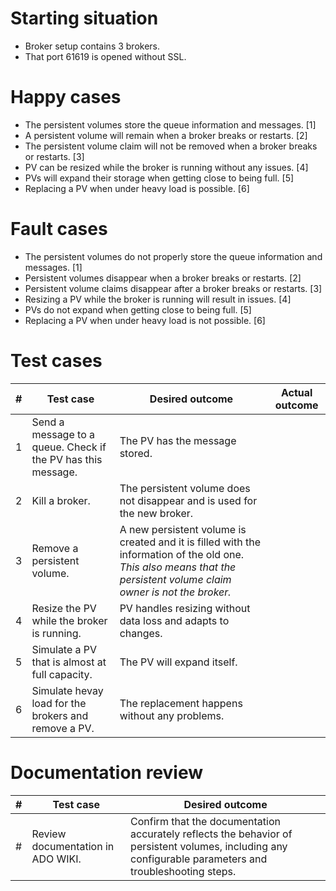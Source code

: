 # Starting situation
- Broker setup contains 3 brokers. 
- That port 61619 is opened without SSL.

# Happy cases
- The persistent volumes store the queue information and messages. [1]
- A persistent volume will remain when a broker breaks or restarts. [2]
- The persistent volume claim will not be removed when a broker breaks or restarts. [3]
- PV can be resized while the broker is running without any issues. [4]
- PVs will expand their storage when getting close to being full. [5]
- Replacing a PV when under heavy load is possible. [6]

# Fault cases
- The persistent volumes do not properly store the queue information and messages. [1]
- Persistent volumes disappear when a broker breaks or restarts. [2]
- Persistent volume claims disappear after a broker breaks or restarts. [3]
- Resizing a PV while the broker is running will result in issues. [4]
- PVs do not expand when getting close to being full. [5]
- Replacing a PV when under heavy load is not possible. [6]

# Test cases
|#|Test case|Desired outcome|Actual outcome|
|---|---|---|---|
|1|Send a message to a queue. Check if the PV has this message.|The PV has the message stored.||
|2|Kill a broker.|The persistent volume does not disappear and is used for the new broker.||
|3|Remove a persistent volume.|A new persistent volume is created and it is filled with the information of the old one. *This also means that the persistent volume claim owner is not the broker.*||
|4|Resize the PV while the broker is running.|PV handles resizing without data loss and adapts to changes.||
|5|Simulate a PV that is almost at full capacity.|The PV will expand itself.||
|6|Simulate hevay load for the brokers and remove a PV.|The replacement happens without any problems.||

# Documentation review
| # | Test case | Desired outcome |
| --- | --- | --- | 
| # | Review documentation in ADO WIKI. | Confirm that the documentation accurately reflects the behavior of persistent volumes, including any configurable parameters and troubleshooting steps. | 